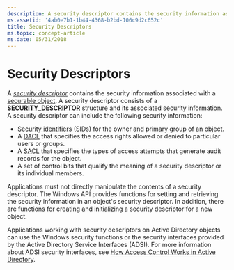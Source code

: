 ```yaml
---
description: A security descriptor contains the security information associated with a securable object.
ms.assetid: '4ab0e7b1-1b44-4368-b2bd-106c9d2c652c'
title: Security Descriptors
ms.topic: concept-article
ms.date: 05/31/2018
---
```


# Security Descriptors

A [*security descriptor*](/windows/desktop/SecGloss/s-gly) contains the security information associated with a [securable object](securable-objects.md). A security descriptor consists of a [**SECURITY\_DESCRIPTOR**](/windows/desktop/api/Winnt/ns-winnt-security_descriptor) structure and its associated security information. A security descriptor can include the following security information:

-   [Security identifiers](security-identifiers.md) (SIDs) for the owner and primary group of an object.
-   A [DACL](access-control-lists.md) that specifies the access rights allowed or denied to particular users or groups.
-   A [SACL](access-control-lists.md) that specifies the types of access attempts that generate audit records for the object.
-   A set of control bits that qualify the meaning of a security descriptor or its individual members.

Applications must not directly manipulate the contents of a security descriptor. The Windows API provides functions for setting and retrieving the security information in an object's security descriptor. In addition, there are functions for creating and initializing a security descriptor for a new object.

Applications working with security descriptors on Active Directory objects can use the Windows security functions or the security interfaces provided by the Active Directory Service Interfaces (ADSI). For more information about ADSI security interfaces, see [How Access Control Works in Active Directory](/windows/desktop/AD/how-access-control-works-in-active-directory-domain-services).

 

 

